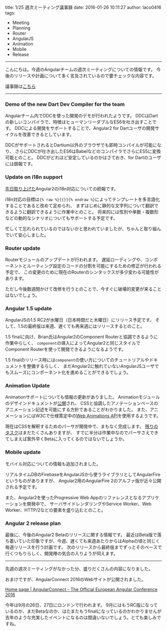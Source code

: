 title: 1/25 週次ミーティング議事録
date: 2016-01-26 10:11:27
author: laco0416
tags:
- Meeting
- Planning
- Router
- AngularJS
- Animation
- Mobile
- Release
---

こんにちは。今週のAngularチームの週次ミーティングについての情報です。
今後のリリースや計画について多く言及されているので要チェックな内容です。

議事録は[こちら](https://docs.google.com/document/d/150lerb1LmNLuau_a_EznPV1I1UHMTbEl61t4hZ7ZpS0/edit#)

---

### Demo of the new Dart Dev Compiler for the team
Angularチーム内でDDCを使った開発のデモが行われたようです。
DDCはDartの新しいコンパイラで、特徴はヒューマンリーダブルなES6を吐き出すことです。
DDCによる開発をサポートすることで、Angular2 for Dartユーザの開発サイクルを改善できるとしています。

DDCがサポートされるとDartium以外のブラウザでも即時コンパイルが可能になり、
さらにDDCが吐き出したES6はBabelなどのコンパイラでさらにES5に変換可能とのこと。
DDCがどれほど安定しているのかはさておき、for Dartのユーザには朗報です。

### Update on i18n support
[先日取り上げた](2016/01/16/working-about-i18n-in-jan/)Angular2のi18n対応についての続報です。

i18n対応の目標は`{% raw %}{{}}{% endraw %}`によってテンプレートを多言語化することであると改めて定められ、
まずはじめに静的な文字列について翻訳できるように翻訳できるように作業中とのこと。
将来的には性別や単数・複数形などの動的なシナリオについてもサポートする予定です。

忙しくて忘れられているのではないかと思われていましたが、ちゃんと取り組んでいて安心しました。

### Router update
Routerモジュールのアップデートが行われます。
遅延ローディングや、コンポーネントとルーティング設定のコードの分割を可能にするための修正が行われる予定で、
この変更のために現在のRouterのシンタックスが多少変わる可能性があります。

ただし今後数週間かけて改修を行うとのことで、今すぐに破壊的変更が来ることはないでしょう。

### Angular 1.5 update
AngularJSの1.5 RC2が水曜日（日本時間だと木曜日）にリリース予定です。
そして、1.5の最終版は来週、遅くても再来週にはリリースするとのこと。

1.5 finalに向け、Brian氏はAngular2のComponent Routerと協調できるように作業中らしく、
`component`の導入によってAngular2と同じスタイルでComponent Routerを使って開発できるようになるようです。

1.5 finalのリリース時には`component`の使い方についてのチュートリアルやドキュメントを整備するらしく、
まだAngular2に触れていないAngularJSユーザでもスムーズにコンポーネント化を進めることができるでしょう。

### Animation Update
Animationサポートについても情報の更新がありました。
Animationモジュールのデザインドキュメントが[公開](https://docs.google.com/document/d/1rTJKNJ6Rv2N5jElLIrrukuEsS_kFOQPH1D5O1Dfva44/edit#heading=h.x01aekc0f0sk)され、
CSSと協調したアノテーションベースのアニメーション記述を可能にする方針であることがわかりました。
また、アニメーションにはW3Cで仕様策定中の[Web Animations API](https://www.w3.org/TR/web-animations-1/)を使用するようです。

現在はCSSを解釈するためのパーサが開発中で、まもなく完成します。
[残りのタスク](https://docs.google.com/spreadsheets/d/1G5-hb4DpqddLtDV0PD0cueeVh7Eb8o7fPmNryX4AvGM/edit#gid=0)はまだたくさんありますが、
すでに半分は作業中なのでパーサさえできてしまえば案外早くBetaに入ってくるのではないでしょうか。

### Mobile update
モバイル対応についての情報も追加されました。

リアルタイムDBのFirebaseをAngularJSから使うライブラリとしてAngularFireというものがありますが、
Angular2用のAngularFire 2のアルファ版が近々公開される予定です。

また、Angular2を使ったProgressive Web Appのリファレンスとなるアプリケーションを開発中で、
サーバサイドレンダリングやService Worker、Web Worker、HTTP/2などの要素を盛り込むとのこと。

### Angular 2 release plan
最後に、今後のAngular2 Betaのリリースに関する情報です。
最近はBeta版で落ち着いていた印象ですが、今週、遅くても来週あたりからはAlphaの頃と同じく
毎週リリースを行う計画です。
次のリリースから最終版までずっとそのペースで行くつもりらしく、開発陣の気合の入りようが伺えます。

---

先週の週次ミーティングがなかった分、盛りだくさんの内容になりました。

おまけですが、AngularConnect 2016のWebサイトが公開されました。

[Home page | AngularConnect - The Official European Angular Conference 2016](http://angularconnect.com/)

今年は9月の26日、27日にロンドンで行われます。
9月にはもうRC版になっているのか、まだBetaなのか、はたまたもうfinalになっているのかわかりませんが
去年のような充実したイベントになるのは間違いないでしょう。とても楽しみですね。
